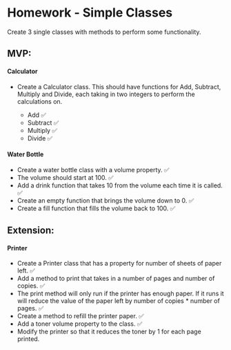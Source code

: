 # Homework - Simple Classes

Create 3 single classes with methods to perform some functionality.

## MVP:

#### Calculator
* Create a Calculator class. This should have functions for Add, Subtract, Multiply and Divide, each taking in two integers to perform the calculations on.

    * Add :white_check_mark:
    * Subtract :white_check_mark:
    * Multiply :white_check_mark:
    * Divide :white_check_mark:

#### Water Bottle
* Create a water bottle class with a volume property. :white_check_mark:
* The volume should start at 100. :white_check_mark:
* Add a drink function that takes 10 from the volume each time it is called. :white_check_mark:
* Create an empty function that brings the volume down to 0. :white_check_mark:
* Create a fill function that fills the volume back to 100. :white_check_mark:

## Extension:

#### Printer

* Create a Printer class that has a property for number of sheets of paper left. :white_check_mark:
* Add a method to print that takes in a number of pages and number of copies. :white_check_mark:
* The print method will only run if the printer has enough paper. If it runs it will reduce the value of the paper left by number of copies * number of pages. :white_check_mark:
* Create a method to refill the printer paper. :white_check_mark:
* Add a toner volume property to the class. :white_check_mark:
* Modify the printer so that it reduces the toner by 1 for each page printed.
